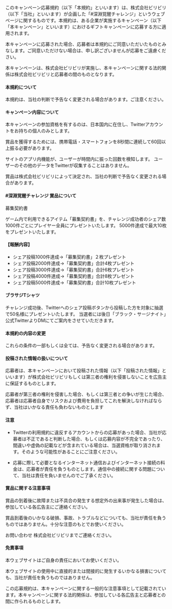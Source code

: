 このキャンペーン応募規約（以下「本規約」といいます）は、株式会社ビリビリ（以下「当社」といいます）が企画した「#深淵覚醒チャレンジ」というウェブページに関するものです。本規約は、ある企業が実施するキャンペーン（以下「本キャンペーン」といいます）におけるギフトキャンペーンに応募する方に適用されます。

本キャンペーンに応募された場合、応募者は本規約にご同意いただいたものとみなします。ご同意いただけない場合は、申し訳ございませんが応募をご遠慮ください。

本キャンペーンは、株式会社ビリビリが実施し、本キャンペーンに関する法的関係は株式会社ビリビリと応募者の間のものとなります。

#### 本規約について

本規約は、当社の判断で予告なく変更される場合があります。ご注意ください。

#### キャンペーン内容について

本キャンペーンの参加資格を有するのは、日本国内に在住し、Twitterアカウントをお持ちの個人のみとします。

賞品を獲得するためには、携帯電話・スマートフォンを8秒間に連続して60回以上振る必要があります。

サイトのアプリ内機能が、ユーザーが時間内に振った回数を検知します。 ユーザーのその他のデータをTwitterが収集することはありません。

賞品は株式会社ビリビリによって決定され、当社の判断で予告なく変更される場合があります。

#### #深淵覚醒チャレンジ 賞品について

募集契約書

ゲーム内で利用できるアイテム「募集契約書」を、チャレンジ成功者のシェア数1000件ごとにプレイヤー全員にプレゼントいたします。 5000件達成で最大10枚をプレゼントいたします。

#### 【報酬内容】

*   シェア投稿1000件達成→「募集契約書」２枚プレゼント
*   シェア投稿2000件達成→「募集契約書」合計4枚プレゼント
*   シェア投稿3000件達成→「募集契約書」合計6枚プレゼント
*   シェア投稿4000件達成→「募集契約書」合計8枚プレゼント
*   シェア投稿5000件達成→「募集契約書」合計10枚プレゼント

#### ブラサジTシャツ

チャレンジ成功後、Twitterへのシェア投稿ボタンから投稿した方を対象に抽選で50名様にプレゼントいたします。 当選者には後日「ブラック・サージナイト」公式TwitterよりDMにてご案内をさせていただきます。

#### 本規約の内容の変更

これらの条件の一部もしくは全ては、予告なく変更される場合があります。

#### 投稿された情報の扱いについて

応募者は、本キャンペーンにおいて投稿された情報（以下「投稿された情報」といいます）が株式会社ビリビリもしくは第三者の権利を侵害しないことを広告主に保証するものとします。

応募者が第三者の権利を侵害した場合、もしくは第三者との争いが生じた場合、応募者は応募者自身でリスクおよび費用を負担してこれを解決しなければならず、当社はいかなる責任も負わないものとします

#### 注意

*   Twitterの利用規約に違反するアカウントからの応募があった場合、当社が応募者は不正であると判断した場合、もしくは応募内容が不完全であったり、間違いや虚偽の記載などが含まれている場合は、当選資格が取り消されます。そのような可能性があることにご注意ください。
    
*   応募に際して必要となるインターネット通信およびインターネット接続の料金は、応募者が責任を負うものとします。通信中の接続に関する問題について、当社は責任を負いませんのでご了承ください。
    

#### 賞品に関する注意事項

賞品の到着後に故障または不具合の発生する想定外の出来事が発生した場合は、参加している各広告主にご連絡ください。

賞品到着後のいかなる破損、事故、トラブルなどについても、当社が責任を負うものではありません。十分な注意のもとでお使いください。

お問い合わせ 株式会社ビリビリまでご連絡ください。

#### 免責事項

本ウェブサイトはご自身の責任においてお使いください。

本ウェブサイトの使用中に直接的または間接的に発生するいかなる損害についても、当社が責任を負うものではありません。

この応募規約は、本キャンペーンに関する一般的な注意事項として記載されています。本キャンペーンに関する法的関係は、参加している各広告主と応募者との間に作られるものとします。